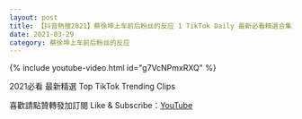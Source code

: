 ```yaml
---
layout: post
title: 【抖音熱搜2021】蔡徐坤上车前后粉丝的反应 1 TikTok Daily 最新必看精選合集2021 03 29
date: 2021-03-29
category: 蔡徐坤上车前后粉丝的反应
---
```


{% include youtube-video.html id="g7VcNPmxRXQ" %}

2021必看 最新精選 Top TikTok Trending Clips

喜歡請點贊轉發加訂閱 Like & Subscribe：[YouTube](https://www.youtube.com/channel/UCAoR7VcanIPd04uEq_GIylA/videos)

